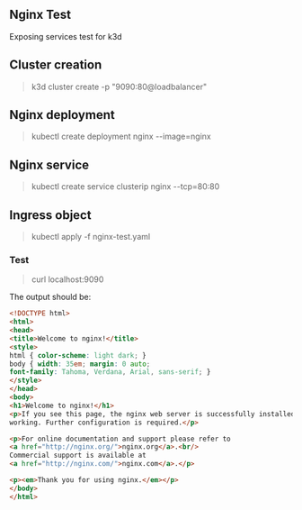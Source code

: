 ## Nginx Test

Exposing services test for k3d

## Cluster creation

> k3d cluster create -p "9090:80@loadbalancer"

## Nginx deployment

> kubectl create deployment nginx --image=nginx

## Nginx service

> kubectl create service clusterip nginx --tcp=80:80

## Ingress object

> kubectl apply -f nginx-test.yaml

### Test

> curl localhost:9090

The output should be:
```html
<!DOCTYPE html>
<html>
<head>
<title>Welcome to nginx!</title>
<style>
html { color-scheme: light dark; }
body { width: 35em; margin: 0 auto;
font-family: Tahoma, Verdana, Arial, sans-serif; }
</style>
</head>
<body>
<h1>Welcome to nginx!</h1>
<p>If you see this page, the nginx web server is successfully installed and
working. Further configuration is required.</p>

<p>For online documentation and support please refer to
<a href="http://nginx.org/">nginx.org</a>.<br/>
Commercial support is available at
<a href="http://nginx.com/">nginx.com</a>.</p>

<p><em>Thank you for using nginx.</em></p>
</body>
</html>
```